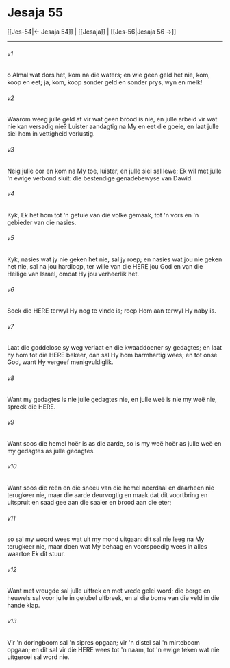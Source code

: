 # Jesaja 55

[[Jes-54|← Jesaja 54]] | [[Jesaja]] | [[Jes-56|Jesaja 56 →]]
***

###### v1
o Almal wat dors het, kom na die waters; en wie geen geld het nie, kom, koop en eet; ja, kom, koop sonder geld en sonder prys, wyn en melk! 
###### v2
Waarom weeg julle geld af vir wat geen brood is nie, en julle arbeid vir wat nie kan versadig nie? Luister aandagtig na My en eet die goeie, en laat julle siel hom in vettigheid verlustig. 
###### v3
Neig julle oor en kom na My toe, luister, en julle siel sal lewe; Ek wil met julle 'n ewige verbond sluit: die bestendige genadebewyse van Dawid. 
###### v4
Kyk, Ek het hom tot 'n getuie van die volke gemaak, tot 'n vors en 'n gebieder van die nasies. 
###### v5
Kyk, nasies wat jy nie geken het nie, sal jy roep; en nasies wat jou nie geken het nie, sal na jou hardloop, ter wille van die HERE jou God en van die Heilige van Israel, omdat Hy jou verheerlik het. 
###### v6
Soek die HERE terwyl Hy nog te vinde is; roep Hom aan terwyl Hy naby is. 
###### v7
Laat die goddelose sy weg verlaat en die kwaaddoener sy gedagtes; en laat hy hom tot die HERE bekeer, dan sal Hy hom barmhartig wees; en tot onse God, want Hy vergeef menigvuldiglik. 
###### v8
Want my gedagtes is nie julle gedagtes nie, en julle weë is nie my weë nie, spreek die HERE. 
###### v9
Want soos die hemel hoër is as die aarde, so is my weë hoër as julle weë en my gedagtes as julle gedagtes. 
###### v10
Want soos die reën en die sneeu van die hemel neerdaal en daarheen nie terugkeer nie, maar die aarde deurvogtig en maak dat dit voortbring en uitspruit en saad gee aan die saaier en brood aan die eter; 
###### v11
so sal my woord wees wat uit my mond uitgaan: dit sal nie leeg na My terugkeer nie, maar doen wat My behaag en voorspoedig wees in alles waartoe Ek dit stuur. 
###### v12
Want met vreugde sal julle uittrek en met vrede gelei word; die berge en heuwels sal voor julle in gejubel uitbreek, en al die bome van die veld in die hande klap. 
###### v13
Vir 'n doringboom sal 'n sipres opgaan; vir 'n distel sal 'n mirteboom opgaan; en dit sal vir die HERE wees tot 'n naam, tot 'n ewige teken wat nie uitgeroei sal word nie. 
